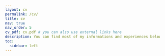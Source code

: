```yaml
---
layout: cv
permalink: /cv/
title: cv
nav: true
nav_order: 5
cv_pdf: cv.pdf # you can also use external links here
description: You can find most of my informations and experiences below, there's also a PDF version on the right of the page. Feel free to contact with me through my personal email or my LinkedIn account.
toc:
  sidebar: left
---
```

